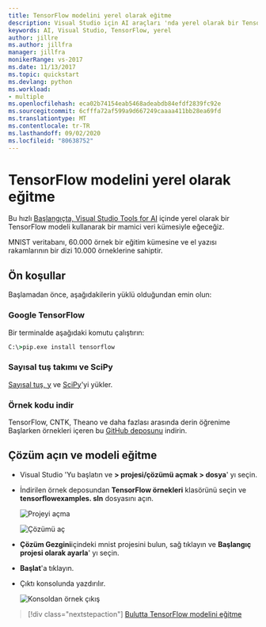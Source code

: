 ```yaml
---
title: TensorFlow modelini yerel olarak eğitme
description: Visual Studio için AI araçları 'nda yerel olarak bir TensorFlow modeli çalıştırma
keywords: AI, Visual Studio, TensorFlow, yerel
author: jillre
ms.author: jillfra
manager: jillfra
monikerRange: vs-2017
ms.date: 11/13/2017
ms.topic: quickstart
ms.devlang: python
ms.workload:
- multiple
ms.openlocfilehash: eca02b74154eab5468adeabdb84efdf2839fc92e
ms.sourcegitcommit: 6cfffa72af599a9d667249caaaa411bb28ea69fd
ms.translationtype: MT
ms.contentlocale: tr-TR
ms.lasthandoff: 09/02/2020
ms.locfileid: "80638752"
---
```

# <a name="train-a-tensorflow-model-locally"></a>TensorFlow modelini yerel olarak eğitme

Bu hızlı [Başlangıçta, Visual Studio Tools for AI](http://yann.lecun.com/exdb/mnist/) içinde yerel olarak bir TensorFlow modeli kullanarak bir mamici veri kümesiyle eğeceğiz.

MNIST veritabanı, 60.000 örnek bir eğitim kümesine ve el yazısı rakamlarının bir dizi 10.000 örneklerine sahiptir.

## <a name="prerequisites"></a>Ön koşullar

Başlamadan önce, aşağıdakilerin yüklü olduğundan emin olun:

### <a name="google-tensorflow"></a>Google TensorFlow

Bir terminalde aşağıdaki komutu çalıştırın:

```cmd
C:\>pip.exe install tensorflow
```

### <a name="numpy-and-scipy"></a>Sayısal tuş takımı ve SciPy
[Sayısal tuş, y](https://www.lfd.uci.edu/~gohlke/pythonlibs/#numpy) ve [SciPy](https://www.lfd.uci.edu/~gohlke/pythonlibs/#scipy)'yi yükler.

### <a name="download-sample-code"></a>Örnek kodu indir
TensorFlow, CNTK, Theano ve daha fazlası arasında derin öğrenime Başlarken örnekleri içeren bu [GitHub deposunu](https://github.com/Microsoft/samples-for-ai) indirin.

## <a name="open-solution-and-train-model"></a>Çözüm açın ve modeli eğitme

- Visual Studio 'Yu başlatın ve **> projesi/çözümü açmak > dosya**' yı seçin.

- İndirilen örnek deposundan **TensorFlow örnekleri** klasörünü seçin ve **tensorflowexamples. sln** dosyasını açın.

   ![Projeyi açma](media/tensorflow-local/open-project.png)

   ![Çözümü aç](media/tensorflow-local/open-solution.png)

- **Çözüm Gezgini**içindeki mnist projesini bulun, sağ tıklayın ve **Başlangıç projesi olarak ayarla**' yı seçin.

- **Başlat**'a tıklayın.

- Çıktı konsolunda yazdırılır.

   ![Konsoldan örnek çıkış](media/tensorflow-local/console-output.png)

> [!div class="nextstepaction"]
> [Bulutta TensorFlow modelini eğitme](tensorflow-vm.md)
